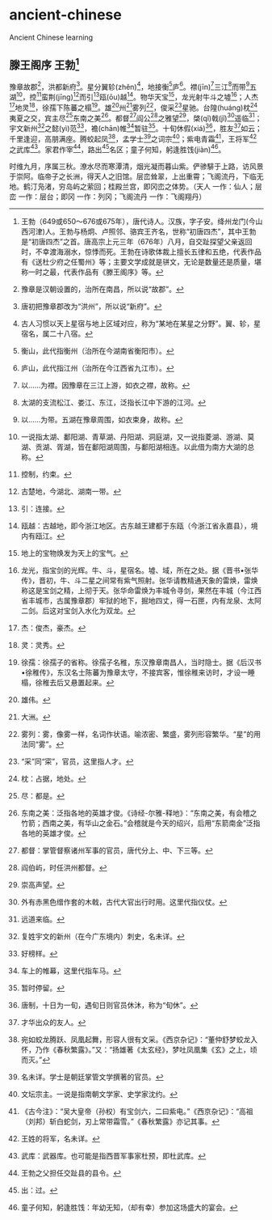 <!--
 * @Author: Rocky xuyj@neusoft.com
 * @Date: 2023-06-30 15:11:19
 * @LastEditors: Rocky xuyj@neusoft.com
 * @LastEditTime: 2023-07-04 08:13:25
 * @FilePath: \ancient-chinese\README.md
 * @Description: 这是默认设置,请设置`customMade`, 打开koroFileHeader查看配置 进行设置: https://github.com/OBKoro1/koro1FileHeader/wiki/%E9%85%8D%E7%BD%AE
-->
# ancient-chinese

Ancient Chinese learning

## 滕王阁序 王勃[^注释0]

豫章故郡[^注释1]，洪都新府[^注释2]。星分翼轸(zhěn)[^注释3]，地接衡[^注释4]庐[^注释5]。襟(jīn)[^注释6]三江[^注释7]而带[^注释8]五湖[^注释9]，控[^注释10]蛮荆(jīng)[^注释11]而引[^注释12]瓯(ōu)越[^注释13]。物华天宝[^注释14]，龙光射牛斗之墟[^注释15]；人杰[^注释16]地灵[^注释17]，徐孺下陈蕃之榻[^注释18]。雄[^注释19]州[^注释20]雾列[^注释21]，俊采[^注释22]星驰。台隍(huáng)枕[^注释23]夷夏之交，宾主尽[^注释24]东南之美[^注释25]。都督[^注释26]阎公[^注释27]之雅望[^注释28]，棨(qǐ)戟(jǐ)[^注释29]遥临[^注释30]；宇文新州[^注释31]之懿(yì)范[^注释32]，襜(chān)帷[^注释33]暂驻[^注释34]。十旬休假(xiá)[^注释35]，胜友[^注释36]如云；千里逢迎，高朋满座。腾蛟起凤[^注释37]，孟学士[^注释38]之词宗[^注释39]；紫电青霜[^注释40]，王将军[^注释41]之武库[^注释42]。家君作宰[^注释43]，路出[^注释44]名区；童子何知，躬逢胜饯(jiàn)[^注释45]。

[^注释0]: 王勃（649或650～676或675年），唐代诗人。汉族，字子安。绛州龙门(今山西河津)人。王勃与杨炯、卢照邻、骆宾王齐名，世称“初唐四杰”，其中王勃是“初唐四杰”之首。唐高宗上元三年（676年）八月，自交趾探望父亲返回时，不幸渡海溺水，惊悸而死。王勃在诗歌体裁上擅长五律和五绝，代表作品有《送杜少府之任蜀州》等；主要文学成就是骈文，无论是数量还是质量，堪称一时之最，代表作品有《滕王阁序》等。
[^注释1]: 豫章是汉朝设置的，治所在南昌，所以说“故郡”。
[^注释2]: 唐初把豫章郡改为“洪州”，所以说“新府”。
[^注释3]: 古人习惯以天上星宿与地上区域对应，称为“某地在某星之分野”。翼、轸，星宿名，属二十八宿。
[^注释4]: 衡山，此代指衡州（治所在今湖南省衡阳市）。
[^注释5]: 庐山，此代指江州（治所在今江西省九江市）。
[^注释6]: 以……为襟。因豫章在三江上游，如衣之襟，故称。
[^注释7]: 太湖的支流松江、娄江、东江，泛指长江中下游的江河。
[^注释8]: 以……为带。五湖在豫章周围，如衣束身，故称。
[^注释9]: 一说指太湖、鄱阳湖、青草湖、丹阳湖、洞庭湖，又一说指菱湖、游湖、莫湖、贡湖、胥湖，皆在鄱阳湖周围，与鄱阳湖相连。以此借为南方大湖的总称。
[^注释10]: 控制，约束。
[^注释11]: 古楚地，今湖北、湖南一带。
[^注释12]: 引：连接。
[^注释13]: 瓯越：古越地，即今浙江地区。古东越王建都于东瓯（今浙江省永嘉县），境内有瓯江。
[^注释14]: 地上的宝物焕发为天上的宝气。
[^注释15]:龙光，指宝剑的光辉。牛、斗，星宿名。墟、域，所在之处。据《晋书•张华传》，晋初，牛、斗二星之间常有紫气照射。张华请教精通天象的雷焕，雷焕称这是宝剑之精，上彻于天。张华命雷焕为丰城令寻剑，果然在丰城（今江西省丰城市，古属豫章郡）牢狱的地下，掘地四丈，得一石匣，内有龙泉、太阿二剑。后这对宝剑入水化为双龙。
[^注释16]: 杰：俊杰，豪杰。
[^注释17]: 灵：灵秀。
[^注释18]: 徐孺：徐孺子的省称。徐孺子名稚，东汉豫章南昌人，当时隐士。据《后汉书•徐稚传》，东汉名士陈蕃为豫章太守，不接宾客，惟徐稚来访时，才设一睡榻，徐稚去后又悬置起来。
[^注释19]: 雄伟。
[^注释20]: 大洲。
[^注释21]: 雾列：雾，像雾一样，名词作状语。喻浓密、繁盛，雾列形容繁华。“星”的用法同“雾”。
[^注释22]: “采”同“寀”，官员，这里指人才。
[^注释23]: 枕：占据，地处。
[^注释24]: 尽：都是。
[^注释25]: 东南之美：泛指各地的英雄才俊。《诗经-尔雅-释地》：“东南之美，有会稽之竹箭；西南之美，有华山之金石。”会稽就是今天的绍兴，后用“东箭南金”泛指各地的英雄才俊。
[^注释26]: 都督：掌管督察诸州军事的官员，唐代分上、中、下三等。
[^注释27]: 阎伯屿，时任洪州都督。
[^注释28]: 崇高声望。
[^注释29]: 外有赤黑色缯作套的木戟，古代大官出行时用。这里代指仪仗。
[^注释30]: 远道来临。
[^注释31]: 复姓宇文的新州（在今广东境内）刺史，名未详。
[^注释32]: 好榜样。
[^注释33]: 车上的帷幕，这里代指车马。
[^注释34]: 暂时停留。
[^注释35]: 唐制，十日为一旬，遇旬日则官员休沐，称为“旬休”。
[^注释36]: 才华出众的友人。
[^注释37]: 宛如蛟龙腾跃、凤凰起舞，形容人很有文采。《西京杂记》：“董仲舒梦蛟龙入怀，乃作《春秋繁露》。”又：“扬雄著《太玄经》，梦吐凤凰集《玄》之上，顷而灭。”
[^注释38]: 名未详。学士是朝廷掌管文学撰著的官员。
[^注释39]: 文坛宗主。一说是指南朝文学家、史学家沈约。
[^注释40]: 《古今注》：“吴大皇帝（孙权）有宝剑六，二曰紫电。”《西京杂记》：“高祖（刘邦）斩白蛇剑，刃上常带霜雪。”《春秋繁露》亦记其事。
[^注释41]: 王姓的将军，名未详。
[^注释42]: 武库：武器库。也可能是指西晋军事家杜预，即杜武库。
[^注释43]: 王勃之父担任交趾县的县令。
[^注释44]: 出：过。
[^注释45]: 童子何知，躬逢胜饯：年幼无知，（却有幸）参加这场盛大的宴会。

时维九月，序属三秋。潦水尽而寒潭清，烟光凝而暮山紫。俨骖騑于上路，访风景于崇阿。临帝子之长洲，得天人之旧馆。层峦耸翠，上出重霄；飞阁流丹，下临无地。鹤汀凫渚，穷岛屿之萦回；桂殿兰宫，即冈峦之体势。（天人 一作：仙人；层峦 一作：层台；即冈 一作：列冈；飞阁流丹 一作：飞阁翔丹）
